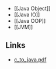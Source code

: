 - [[Java Object]]
- [[Java IO]]
- [[Java OOP]]
- [[JVM]]

## Links
- [c_to_java.pdf](https://horstmann.com/ccc/c_to_java.pdf)